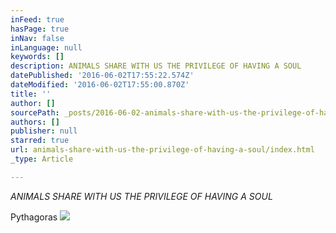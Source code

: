```yaml
---
inFeed: true
hasPage: true
inNav: false
inLanguage: null
keywords: []
description: ANIMALS SHARE WITH US THE PRIVILEGE OF HAVING A SOUL
datePublished: '2016-06-02T17:55:22.574Z'
dateModified: '2016-06-02T17:55:00.870Z'
title: ''
author: []
sourcePath: _posts/2016-06-02-animals-share-with-us-the-privilege-of-having-a-soul.md
authors: []
publisher: null
starred: true
url: animals-share-with-us-the-privilege-of-having-a-soul/index.html
_type: Article

---
```

_ANIMALS SHARE WITH US THE PRIVILEGE OF HAVING A SOUL_

Pythagoras
![](https://the-grid-user-content.s3-us-west-2.amazonaws.com/9e75817b-801f-4585-89ad-5ae02d7abc10.jpg)